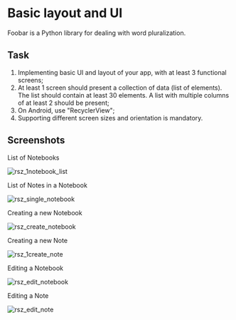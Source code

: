 # Basic layout and UI

Foobar is a Python library for dealing with word pluralization.

## Task 

1. Implementing basic UI and layout of your app, with at least 3 functional screens;
2. At least 1 screen should present a collection of data (list of elements). The list should contain at least 30 elements. A list with multiple columns of at least 2 should be present;
3. On Android, use "RecyclerView";
4. Supporting different screen sizes and orientation is mandatory.



## Screenshots

List of Notebooks

![rsz_1notebook_list](https://user-images.githubusercontent.com/72708199/110904524-c522b180-8311-11eb-935a-2d87c2522019.png)

List of Notes in a Notebook

![rsz_single_notebook](https://user-images.githubusercontent.com/72708199/110904608-ebe0e800-8311-11eb-9d47-b94bfb6d1945.png)

Creating a new Notebook

![rsz_create_notebook](https://user-images.githubusercontent.com/72708199/110904743-1df24a00-8312-11eb-803b-acf1ce0c0986.png)


Creating a new Note

![rsz_1create_note](https://user-images.githubusercontent.com/72708199/110904337-7a089e80-8311-11eb-9fd5-c860c197b84b.png)

Editing a Notebook

![rsz_edit_notebook](https://user-images.githubusercontent.com/72708199/110904845-437f5380-8312-11eb-8c69-04084e1e2a90.png)

Editing a Note

![rsz_edit_note](https://user-images.githubusercontent.com/72708199/110904921-5c880480-8312-11eb-8300-c665a9d19215.png)

